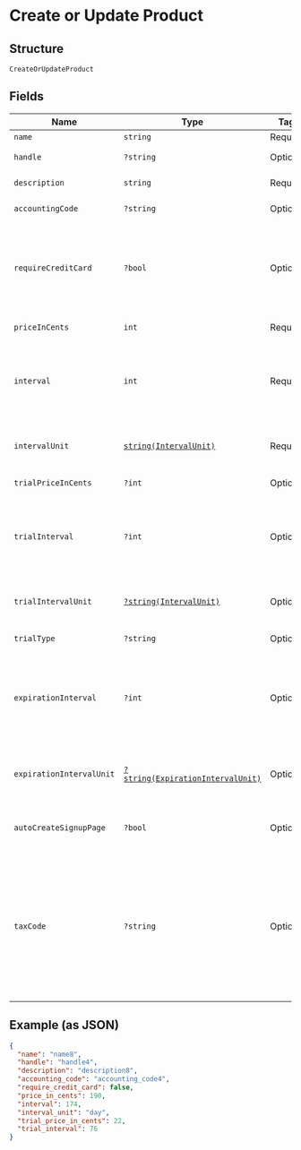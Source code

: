 
# Create or Update Product

## Structure

`CreateOrUpdateProduct`

## Fields

| Name | Type | Tags | Description | Getter | Setter |
|  --- | --- | --- | --- | --- | --- |
| `name` | `string` | Required | The product name | getName(): string | setName(string name): void |
| `handle` | `?string` | Optional | The product API handle | getHandle(): ?string | setHandle(?string handle): void |
| `description` | `string` | Required | The product description | getDescription(): string | setDescription(string description): void |
| `accountingCode` | `?string` | Optional | E.g. Internal ID or SKU Number | getAccountingCode(): ?string | setAccountingCode(?string accountingCode): void |
| `requireCreditCard` | `?bool` | Optional | Deprecated value that can be ignored unless you have legacy hosted pages. For Public Signup Page users, please read this attribute from under the signup page. | getRequireCreditCard(): ?bool | setRequireCreditCard(?bool requireCreditCard): void |
| `priceInCents` | `int` | Required | The product price, in integer cents | getPriceInCents(): int | setPriceInCents(int priceInCents): void |
| `interval` | `int` | Required | The numerical interval. i.e. an interval of ‘30’ coupled with an interval_unit of day would mean this product would renew every 30 days | getInterval(): int | setInterval(int interval): void |
| `intervalUnit` | [`string(IntervalUnit)`](../../doc/models/interval-unit.md) | Required | A string representing the interval unit for this product, either month or day | getIntervalUnit(): string | setIntervalUnit(string intervalUnit): void |
| `trialPriceInCents` | `?int` | Optional | The product trial price, in integer cents | getTrialPriceInCents(): ?int | setTrialPriceInCents(?int trialPriceInCents): void |
| `trialInterval` | `?int` | Optional | The numerical trial interval. i.e. an interval of ‘30’ coupled with a trial_interval_unit of day would mean this product trial would last 30 days. | getTrialInterval(): ?int | setTrialInterval(?int trialInterval): void |
| `trialIntervalUnit` | [`?string(IntervalUnit)`](../../doc/models/interval-unit.md) | Optional | A string representing the trial interval unit for this product, either month or day | getTrialIntervalUnit(): ?string | setTrialIntervalUnit(?string trialIntervalUnit): void |
| `trialType` | `?string` | Optional | - | getTrialType(): ?string | setTrialType(?string trialType): void |
| `expirationInterval` | `?int` | Optional | The numerical expiration interval. i.e. an expiration_interval of ‘30’ coupled with an expiration_interval_unit of day would mean this product would expire after 30 days. | getExpirationInterval(): ?int | setExpirationInterval(?int expirationInterval): void |
| `expirationIntervalUnit` | [`?string(ExpirationIntervalUnit)`](../../doc/models/expiration-interval-unit.md) | Optional | A string representing the expiration interval unit for this product, either month, day or never | getExpirationIntervalUnit(): ?string | setExpirationIntervalUnit(?string expirationIntervalUnit): void |
| `autoCreateSignupPage` | `?bool` | Optional | - | getAutoCreateSignupPage(): ?bool | setAutoCreateSignupPage(?bool autoCreateSignupPage): void |
| `taxCode` | `?string` | Optional | A string representing the tax code related to the product type. This is especially important when using the Avalara service to tax based on locale. This attribute has a max length of 10 characters.<br><br>**Constraints**: *Maximum Length*: `10` | getTaxCode(): ?string | setTaxCode(?string taxCode): void |

## Example (as JSON)

```json
{
  "name": "name8",
  "handle": "handle4",
  "description": "description8",
  "accounting_code": "accounting_code4",
  "require_credit_card": false,
  "price_in_cents": 190,
  "interval": 174,
  "interval_unit": "day",
  "trial_price_in_cents": 22,
  "trial_interval": 76
}
```

